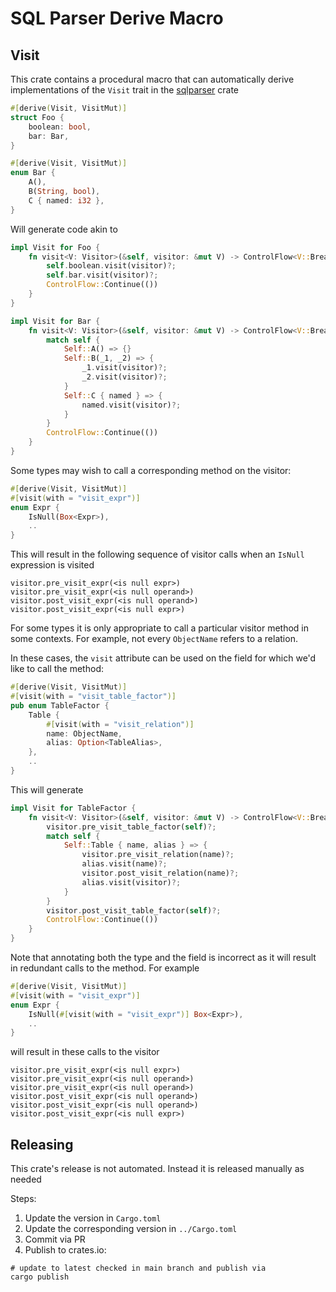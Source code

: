 # SQL Parser Derive Macro

## Visit

This crate contains a procedural macro that can automatically derive
implementations of the `Visit` trait in the [sqlparser](https://crates.io/crates/sqlparser) crate

```rust
#[derive(Visit, VisitMut)]
struct Foo {
    boolean: bool,
    bar: Bar,
}

#[derive(Visit, VisitMut)]
enum Bar {
    A(),
    B(String, bool),
    C { named: i32 },
}
```

Will generate code akin to

```rust
impl Visit for Foo {
    fn visit<V: Visitor>(&self, visitor: &mut V) -> ControlFlow<V::Break> {
        self.boolean.visit(visitor)?;
        self.bar.visit(visitor)?;
        ControlFlow::Continue(())
    }
}

impl Visit for Bar {
    fn visit<V: Visitor>(&self, visitor: &mut V) -> ControlFlow<V::Break> {
        match self {
            Self::A() => {}
            Self::B(_1, _2) => {
                _1.visit(visitor)?;
                _2.visit(visitor)?;
            }
            Self::C { named } => {
                named.visit(visitor)?;
            }
        }
        ControlFlow::Continue(())
    }
}
```

Some types may wish to call a corresponding method on the visitor:

```rust
#[derive(Visit, VisitMut)]
#[visit(with = "visit_expr")]
enum Expr {
    IsNull(Box<Expr>),
    ..
}
```

This will result in the following sequence of visitor calls when an `IsNull`
expression is visited

```
visitor.pre_visit_expr(<is null expr>)
visitor.pre_visit_expr(<is null operand>)
visitor.post_visit_expr(<is null operand>)
visitor.post_visit_expr(<is null expr>)
```

For some types it is only appropriate to call a particular visitor method in
some contexts. For example, not every `ObjectName` refers to a relation.

In these cases, the `visit` attribute can be used on the field for which we'd
like to call the method:

```rust
#[derive(Visit, VisitMut)]
#[visit(with = "visit_table_factor")]
pub enum TableFactor {
    Table {
        #[visit(with = "visit_relation")]
        name: ObjectName,
        alias: Option<TableAlias>,
    },
    ..
}
```

This will generate

```rust
impl Visit for TableFactor {
    fn visit<V: Visitor>(&self, visitor: &mut V) -> ControlFlow<V::Break> {
        visitor.pre_visit_table_factor(self)?;
        match self {
            Self::Table { name, alias } => {
                visitor.pre_visit_relation(name)?;
                alias.visit(name)?;
                visitor.post_visit_relation(name)?;
                alias.visit(visitor)?;
            }
        }
        visitor.post_visit_table_factor(self)?;
        ControlFlow::Continue(())
    }
}
```

Note that annotating both the type and the field is incorrect as it will result
in redundant calls to the method. For example

```rust
#[derive(Visit, VisitMut)]
#[visit(with = "visit_expr")]
enum Expr {
    IsNull(#[visit(with = "visit_expr")] Box<Expr>),
    ..
}
```

will result in these calls to the visitor


```
visitor.pre_visit_expr(<is null expr>)
visitor.pre_visit_expr(<is null operand>)
visitor.pre_visit_expr(<is null operand>)
visitor.post_visit_expr(<is null operand>)
visitor.post_visit_expr(<is null operand>)
visitor.post_visit_expr(<is null expr>)
```

## Releasing

This crate's release is not automated. Instead it is released manually as needed

Steps:
1. Update the version in `Cargo.toml`
2. Update the corresponding version in `../Cargo.toml`
3. Commit via PR
4. Publish to crates.io:

```shell
# update to latest checked in main branch and publish via
cargo publish 
```

